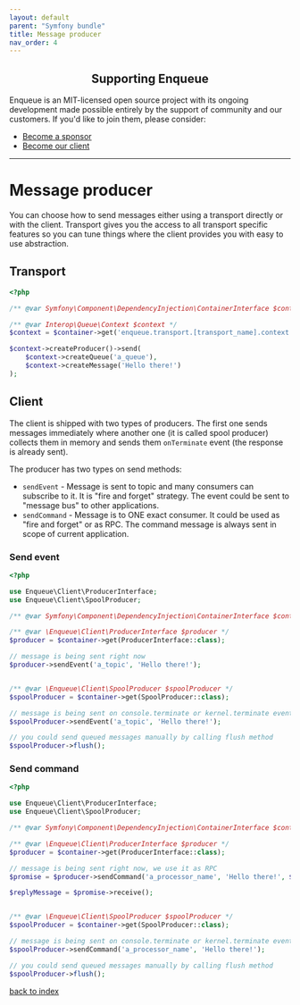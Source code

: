 ```yaml
---
layout: default
parent: "Symfony bundle"
title: Message producer
nav_order: 4
---
```

<h2 align="center">Supporting Enqueue</h2>

Enqueue is an MIT-licensed open source project with its ongoing development made possible entirely by the support of community and our customers. If you'd like to join them, please consider:

- [Become a sponsor](https://www.patreon.com/makasim)
- [Become our client](http://forma-pro.com/)

---

# Message producer

You can choose how to send messages either using a transport directly or with the client.
Transport gives you the access to all transport specific features so you can tune things where the client provides you with easy to use abstraction.

## Transport

```php
<?php

/** @var Symfony\Component\DependencyInjection\ContainerInterface $container */

/** @var Interop\Queue\Context $context */
$context = $container->get('enqueue.transport.[transport_name].context');

$context->createProducer()->send(
    $context->createQueue('a_queue'),
    $context->createMessage('Hello there!')
);
```

## Client

The client is shipped with two types of producers. The first one sends messages immediately
where another one (it is called spool producer) collects them in memory and sends them `onTerminate` event (the response is already sent).

The producer has two types on send methods:

* `sendEvent` - Message is sent to topic and many consumers can subscribe to it. It is "fire and forget" strategy. The event could be sent to "message bus" to other applications.
* `sendCommand` - Message is to ONE exact consumer. It could be used as "fire and forget" or as RPC. The command message is always sent in scope of current application.

### Send event

```php
<?php

use Enqueue\Client\ProducerInterface;
use Enqueue\Client\SpoolProducer;

/** @var Symfony\Component\DependencyInjection\ContainerInterface $container */

/** @var \Enqueue\Client\ProducerInterface $producer */
$producer = $container->get(ProducerInterface::class);

// message is being sent right now
$producer->sendEvent('a_topic', 'Hello there!');


/** @var \Enqueue\Client\SpoolProducer $spoolProducer */
$spoolProducer = $container->get(SpoolProducer::class);

// message is being sent on console.terminate or kernel.terminate event
$spoolProducer->sendEvent('a_topic', 'Hello there!');

// you could send queued messages manually by calling flush method
$spoolProducer->flush();
```

### Send command

```php
<?php

use Enqueue\Client\ProducerInterface;
use Enqueue\Client\SpoolProducer;

/** @var Symfony\Component\DependencyInjection\ContainerInterface $container */

/** @var \Enqueue\Client\ProducerInterface $producer */
$producer = $container->get(ProducerInterface::class);

// message is being sent right now, we use it as RPC
$promise = $producer->sendCommand('a_processor_name', 'Hello there!', $needReply = true);

$replyMessage = $promise->receive();


/** @var \Enqueue\Client\SpoolProducer $spoolProducer */
$spoolProducer = $container->get(SpoolProducer::class);

// message is being sent on console.terminate or kernel.terminate event
$spoolProducer->sendCommand('a_processor_name', 'Hello there!');

// you could send queued messages manually by calling flush method
$spoolProducer->flush();
```

[back to index](../index.md)
